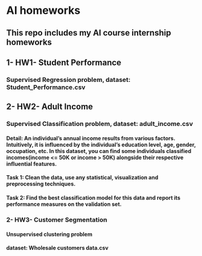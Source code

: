 # AI homeworks
## This repo includes my AI course internship homeworks

## 1- HW1- Student Performance
### Supervised Regression problem, dataset: Student_Performance.csv

## 2- HW2- Adult Income
### Supervised Classification problem, dataset: adult_income.csv
#### Detail: An individual’s annual income results from various factors. Intuitively, it is influenced by the individual’s education level, age, gender, occupation, etc. In this dataset, you can find some individuals classified incomes(income <= 50K or income > 50K) alongside their respective influential features.
#### Task 1: Clean the data, use any statistical, visualization and preprocessing techniques.
#### Task 2: Find the best classification model for this data and report its performance measures on the validation set.

### 2- HW3- Customer Segmentation
#### Unsupervised clustering problem
#### dataset: Wholesale customers data.csv
